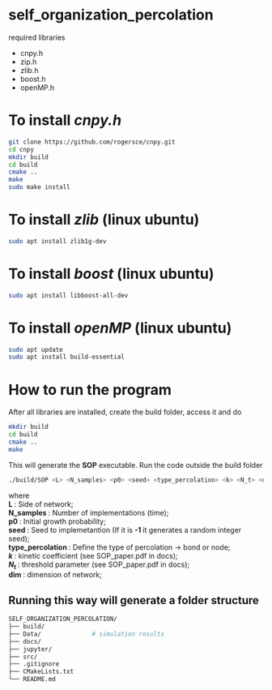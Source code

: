 # self_organization_percolation

required libraries

* cnpy.h
* zip.h
* zlib.h
* boost.h
* openMP.h

# To install *cnpy.h*

```bash
git clone https://github.com/rogersce/cnpy.git
cd cnpy
mkdir build
cd build
cmake ..
make
sudo make install
```

# To install *zlib* (linux ubuntu)
```bash
sudo apt install zlib1g-dev
```

# To install *boost* (linux ubuntu)
```bash
sudo apt install libboost-all-dev
```

# To install *openMP* (linux ubuntu)
```bash
sudo apt update
sudo apt install build-essential

```


# How to run the program
After all libraries are installed, create the build folder, access it and do

```bash
mkdir build
cd build
cmake ..
make
```

This will generate the <b>SOP</b> executable. Run the code outside the build folder

```bash
./build/SOP <L> <N_samples> <p0> <seed> <type_percolation> <k> <N_t> <dim>
```
where  
<b> L </b>: Side of network;  
<b> N_samples </b>: Number of implementations (time);  
<b> p0 </b>: Initial growth probability;  
<b> seed </b>: Seed to implemetantion (If it is <b> -1 </b> it generates a random integer seed);  
<b> type_percolation </b>: Define the type of percolation -> bond or node;  
<b> $k$ </b>: kinetic coefficient (see SOP_paper.pdf in docs);  
<b> $N_t$ </b>: threshold parameter (see SOP_paper.pdf in docs);  
<b> dim </b>: dimension of network;    

## Running this way will generate a folder structure

```bash
SELF_ORGANIZATION_PERCOLATION/
├── build/
├── Data/              # simulation results
├── docs/
├── jupyter/
├── src/
├── .gitignore
├── CMakeLists.txt
└── README.md
```




